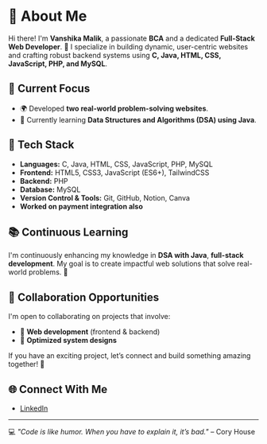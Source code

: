 # 👋 About Me
Hi there! I'm **Vanshika Malik**, a passionate **BCA** and a dedicated **Full-Stack Web Developer**. 🚀 I specialize in building dynamic, user-centric websites and crafting robust backend systems using **C, Java, HTML, CSS, JavaScript, PHP, and MySQL**.

## 🚀 Current Focus
- 🌍 Developed **two real-world problem-solving websites**.
- 🎯 Currently learning **Data Structures and Algorithms (DSA) using Java**.


## 🔧 Tech Stack
- **Languages:** C, Java, HTML, CSS, JavaScript, PHP, MySQL
- **Frontend:** HTML5, CSS3, JavaScript (ES6+), TailwindCSS
- **Backend:** PHP
- **Database:** MySQL
- **Version Control & Tools:** Git, GitHub, Notion, Canva
- **Worked on payment integration also**

## 📚 Continuous Learning
I'm continuously enhancing my knowledge in **DSA with Java**, **full-stack development**. My goal is to create impactful web solutions that solve real-world problems. 🌟

## 🤝 Collaboration Opportunities
I'm open to collaborating on projects that involve:
- 🔹 **Web development** (frontend & backend)
- 🔹 **Optimized system designs**

If you have an exciting project, let’s connect and build something amazing together! 🚀

## 🌐 Connect With Me
- [LinkedIn](https://www.linkedin.com/in/vanshika-malik-3495432a2/)

---
💻 *"Code is like humor. When you have to explain it, it’s bad."* – Cory House

